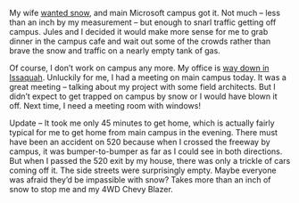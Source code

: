 My wife [wanted
snow](http://techiewife.spaces.live.com/blog/cns!3DAECC033B88329C!507.entry),
and main Microsoft campus got it. Not much – less than an inch by my
measurement – but enough to snarl traffic getting off campus. Jules and
I decided it would make more sense for me to grab dinner in the campus
cafe and wait out some of the crowds rather than brave the snow and
traffic on a nearly empty tank of gas.

Of course, I don’t work on campus any more. My office is [way down in
Issaquah](http://devhawk.net/2006/09/29/working-from-home-as-the-office-moves/).
Unluckily for me, I had a meeting on main campus today. It was a great
meeting – talking about my project with some field architects. But I
didn’t expect to get trapped on campus by snow or I would have blown it
off. Next time, I need a meeting room with windows!

Update – It took me only 45 minutes to get home, which is actually
fairly typical for me to get home from main campus in the evening. There
must have been an accident on 520 because when I crossed the freeway by
campus, it was bumper-to-bumper as far as I could see in both
directions. But when I passed the 520 exit by my house, there was only a
trickle of cars coming off it. The side streets were surprisingly empty.
Maybe everyone was afraid they’d be impassible with snow? Takes more
than an inch of snow to stop me and my 4WD Chevy Blazer.
